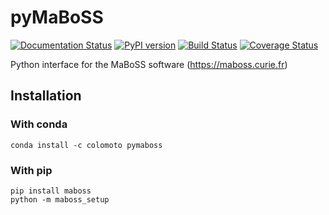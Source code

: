 # pyMaBoSS

[![Documentation Status](https://readthedocs.org/projects/pymaboss/badge/?version=latest)](http://pymaboss.readthedocs.io/en/latest/?badge=latest)
[![PyPI version](https://badge.fury.io/py/maboss.svg)](https://badge.fury.io/py/maboss)
[![Build Status](https://travis-ci.org/colomoto/pyMaBoSS.svg?branch=master)](https://travis-ci.org/colomoto/pyMaBoSS)
[![Coverage Status](https://coveralls.io/repos/github/colomoto/pyMaBoSS/badge.svg?branch=master)](https://coveralls.io/github/colomoto/pyMaBoSS?branch=master)

Python interface for the MaBoSS software (https://maboss.curie.fr)

## Installation

### With conda

```
conda install -c colomoto pymaboss
```

### With pip

```
pip install maboss
python -m maboss_setup
```

